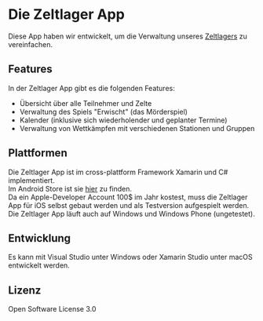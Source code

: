 # Die Zeltlager App

Diese App haben wir entwickelt, um die Verwaltung unseres [Zeltlagers](http://www.zeltlager.kibelino.de/ "Kibelino Zeltlager") zu vereinfachen.

## Features
In der Zeltlager App gibt es die folgenden Features:

- Übersicht über alle Teilnehmer und Zelte
- Verwaltung des Spiels "Erwischt" (das Mörderspiel)
- Kalender (inklusive sich wiederholender und geplanter Termine)
- Verwaltung von Wettkämpfen mit verschiedenen Stationen und Gruppen

## Plattformen
Die Zeltlager App ist im cross-plattform Framework Xamarin und C# implementiert.  
Im Android Store ist sie [hier](https://play.google.com/store/apps/details?id=de.flakebi.zeltlager "Zeltlager App") zu finden.  
Da ein Apple-Developer Account 100$ im Jahr kostest, muss die Zeltlager App für iOS selbst gebaut werden und als Testversion aufgespielt werden.  
Die Zeltlager App läuft auch auf Windows und Windows Phone (ungetestet).

## Entwicklung
Es kann mit Visual Studio unter Windows oder Xamarin Studio unter macOS entwickelt werden.

## Lizenz
Open Software License 3.0